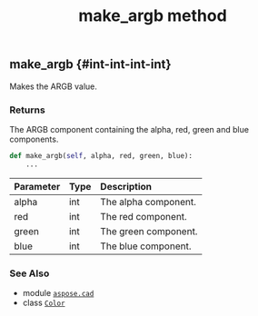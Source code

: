 ﻿---
title: make_argb method
second_title: Aspose.CAD for Python via .NET API References
description: 
type: docs
weight: 80
url: /python-net/aspose.cad/color/make_argb/
is_root: false
---

## make_argb {#int-int-int-int}

Makes the ARGB value.


### Returns 


The ARGB component containing the alpha, red, green and blue components.


```python
def make_argb(self, alpha, red, green, blue):
    ...
```


| Parameter | Type | Description |
| :- | :- | :- |
| alpha | int | The alpha component. |
| red | int | The red component. |
| green | int | The green component. |
| blue | int | The blue component. |



### See Also
* module [`aspose.cad`](../../)
* class [`Color`](/cad/python-net/aspose.cad/color)
